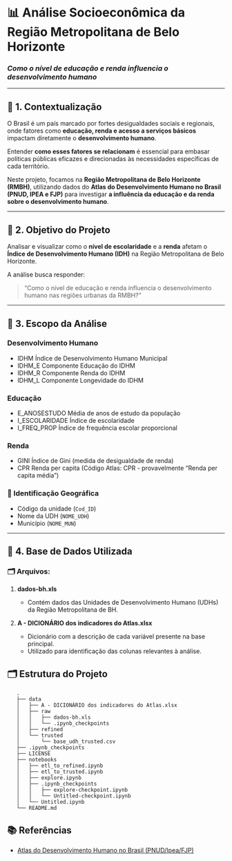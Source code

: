 # 📊 Análise Socioeconômica da Região Metropolitana de Belo Horizonte  
### *Como o nível de educação e renda influencia o desenvolvimento humano*

---

## 🧭 **1. Contextualização**

O Brasil é um país marcado por fortes desigualdades sociais e regionais, onde fatores como **educação, renda e acesso a serviços básicos** impactam diretamente o **desenvolvimento humano**.  

Entender **como esses fatores se relacionam** é essencial para embasar políticas públicas eficazes e direcionadas às necessidades específicas de cada território.  

Neste projeto, focamos na **Região Metropolitana de Belo Horizonte (RMBH)**, utilizando dados do **Atlas do Desenvolvimento Humano no Brasil (PNUD, IPEA e FJP)** para investigar **a influência da educação e da renda sobre o desenvolvimento humano**.

---

## 🎯 **2. Objetivo do Projeto**

Analisar e visualizar como o **nível de escolaridade** e a **renda** afetam o **Índice de Desenvolvimento Humano (IDH)** na Região Metropolitana de Belo Horizonte.

A análise busca responder:
> “Como o nível de educação e renda influencia o desenvolvimento humano nas regiões urbanas da RMBH?”

---

## 🧩 **3. Escopo da Análise**

### Desenvolvimento Humano
- IDHM	Índice de Desenvolvimento Humano Municipal
- IDHM_E	Componente Educação do IDHM
- IDHM_R	Componente Renda do IDHM
- IDHM_L	Componente Longevidade do IDHM
### Educação
- E_ANOSESTUDO	Média de anos de estudo da população
- I_ESCOLARIDADE	Índice de escolaridade
- I_FREQ_PROP	Índice de frequência escolar proporcional
### Renda
- GINI	Índice de Gini (medida de desigualdade de renda)
- CPR	Renda per capita (Código Atlas: CPR - provavelmente “Renda per capita média”)
### 🔹 Identificação Geográfica
- Código da unidade (`Cod_ID`)
- Nome da UDH (`NOME_UDH`)
- Município (`NOME_MUN`)

---

## 🧮 **4. Base de Dados Utilizada**

### 🗂️ Arquivos:
1. **dados-bh.xls**  
   - Contém dados das Unidades de Desenvolvimento Humano (UDHs) da Região Metropolitana de BH.   

2. **A - DICIONÁRIO dos indicadores do Atlas.xlsx**  
   - Dicionário com a descrição de cada variável presente na base principal.  
   - Utilizado para identificação das colunas relevantes à análise.

## 🗂️ Estrutura do Projeto

```
   .
   ├── data
   │   ├── A - DICIONÁRIO dos indicadores do Atlas.xlsx
   │   ├── raw
   │   │   ├── dados-bh.xls
   │   │   └── .ipynb_checkpoints
   │   ├── refined
   │   └── trusted
   │       └── base_udh_trusted.csv
   ├── .ipynb_checkpoints
   ├── LICENSE
   ├── notebooks
   │   ├── etl_to_refined.ipynb
   │   ├── etl_to_trusted.ipynb
   │   ├── explore.ipynb
   │   ├── .ipynb_checkpoints
   │   │   ├── explore-checkpoint.ipynb
   │   │   └── Untitled-checkpoint.ipynb
   │   └── Untitled.ipynb
   └── README.md

   ```




   ## 📚 **Referências**

- [Atlas do Desenvolvimento Humano no Brasil (PNUD/Ipea/FJP)](https://atlasbrasil.org.br/)  